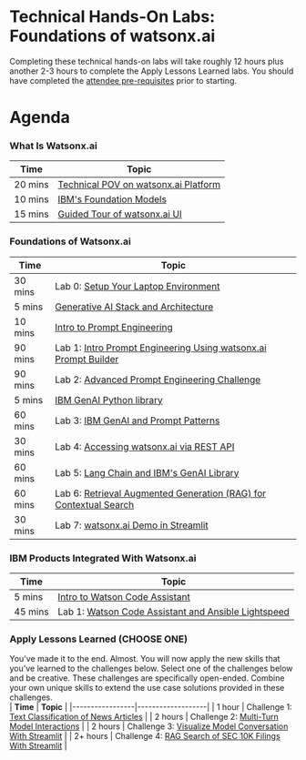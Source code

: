 # Technical Hands-On Labs: Foundations of watsonx.ai 
Completing these technical hands-on labs will take roughly 12 hours plus another 2-3 hours to complete the Apply Lessons Learned labs. You should have completed the [attendee pre-requisites](attendee-prerequisites.md) prior to starting.

# Agenda
### What Is Watsonx.ai
| **Time**        | **Topic** |
|-----------------|-------------------|
| 20 mins  | [Technical POV on watsonx.ai Platform](watsonxai-platform.md) | 
| 10 mins  | [IBM's Foundation Models](ibm-foundation-models.md) | 
| 15 mins  | [Guided Tour of watsonx.ai UI](https://ibm.box.com/s/vcebyqr1kzy9hj8z6xssq2ryq18cdk2q)  | 

### Foundations of Watsonx.ai
| **Time**        | **Topic** |
|-----------------|-------------------|
| 30 mins  | Lab 0: [Setup Your Laptop Environment](./self-guided-labs/level-1/lab-0-laptop-environment-setup)|  
|  5 mins  | [Generative AI Stack and Architecture](https://ibm.box.com/s/8imh3ymwmatab3x94u332fnzbg0tgq1z)   | 
| 10 mins  | [Intro to Prompt Engineering](https://ibm.box.com/s/acqea8ukzmgzdel7gxp2fcrnqm8p7vvp)   |  
| 90 mins  | Lab 1: [Intro Prompt Engineering Using watsonx.ai Prompt Builder](./self-guided-labs/level-1/lab-01-intro-to-prompt-engineering) |  
| 90 mins  | Lab 2: [Advanced Prompt Engineering Challenge](./self-guided-labs/level-1/lab-02-advanced-prompt-engineering)   |  
|  5 mins  | [IBM GenAI Python library](https://ibm.box.com/s/ufqc0h9q6jc7f01yxym3ji32yqnuvpsl) | 
| 60 mins  | Lab 3: [IBM GenAI and Prompt Patterns](./self-guided-labs/level-1/lab-03-genai-and-prompt-patterns) | 
| 30 mins  | Lab 4: [Accessing watsonx.ai via REST API](./self-guided-labs/level-1/lab-04-genai-rest-api) | 
| 60 mins  | Lab 5: [Lang Chain and IBM's GenAI Library](./self-guided-labs/level-1/lab-05-genai-and-langchain) | 
| 60 mins  | Lab 6: [Retrieval Augmented Generation (RAG) for Contextual Search](./self-guided-labs/level-1/lab-06-retrieval-agumented-generation) |
| 30 mins  | Lab 7: [watsonx.ai Demo in Streamlit](./self-guided-labs/level-1/lab-07-watsonxai-demo-with-streamlit) | 

### IBM Products Integrated With Watsonx.ai
| **Time**        | **Topic** |
|-----------------|-------------------|
|  5 mins  | [Intro to Watson Code Assistant](https://ibm.box.com/s/lx4xbdjtc7p13yf950ou88bl8d5qbj3y) | 
| 45 mins  | Lab 1: [Watson Code Assistant and Ansible Lightspeed](./self-guided-labs/products/lab-01-watson-code-assistant) | 

### Apply Lessons Learned (CHOOSE ONE)
You've made it to the end.  Almost. You will now apply the new skills that you've learned to the challenges below.  Select one of the challenges below and be creative.  These challenges are specifically open-ended.  Combine your own unique skills to extend the use case solutions provided in these challenges.    
| **Time**        | **Topic** |
|-----------------|-------------------|
| 1  hour  | Challenge 1: [Text Classification of News Articles](./self-guided-labs/apply-lessons-learned/challenge-01) | 
| 2  hours  | Challenge 2: [Multi-Turn Model Interactions](./self-guided-labs/apply-lessons-learned/challenge-02) | 
| 2  hours  | Challenge 3: [Visualize Model Conversation With Streamlit](./self-guided-labs/apply-lessons-learned/challenge-03) | 
| 2+ hours  | Challenge 4: [RAG Search of SEC 10K Filings With Streamlit](./self-guided-labs/apply-lessons-learned/challenge-04) | 
